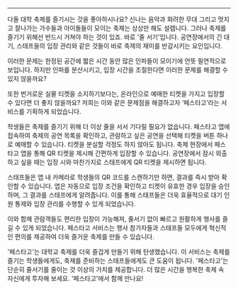 ---

다들 대학 축제를 즐기시는 것을 좋아하시나요? 신나는 음악과 화려한 무대 그리고 멋지고 잘나가는 가수들과 아이돌들이 모이는 축제는 상상만 해도 설렙니다. 그러나 축제를 즐기기 위해선 반드시 거쳐야 하는 것이 있죠. 바로 '줄 서기'입니다. 공연장에서의 긴 대기, 스태프들의 입장 관리와 같은 것들이 바로 축제의 재미를 반감시키는 요인입니다.

이러한 문제는 한정된 공간에 짧은 시간 동안 많은 인파들이 모이기에 언뜻 필연적으로 보입니다. 하지만 인파를 분산시키고, 입장 시간을 조절한다면 이러한 문제를 해결할 수 있지 않을까요?

또한 번거로운 실물 티켓을 소지하기보다는, 온라인으로 예매한 티켓을 가지고 입장할 수 있다면 더 좋지 않을까요? 저희는 이와 같은 문제점을 해결하고자 ‘페스타고’라는 서비스를 기획하게 되었습니다.

학생들은 축제를 즐기기 위해 더 이상 줄을 서서 기다릴 필요가 없습니다. 페스타고 앱에 접속하여 축제의 공연 목록을 확인하고, 관람하고 싶은 공연을 선택해 티켓을 버튼 하나로 예매할 수 있습니다. 티켓을 분실할 걱정도 하지 않아도 됩니다. 축제 현장에서 페스타고 앱을 통해 QR 티켓을 제시해 간편하게 입장할 수 있습니다. 공연장에서 잠시 외출하고 싶을 때는 입장 시와 마찬가지로 스태프에게 QR 티켓을 제시하면 됩니다.

스태프들은 앱 내 카메라로 학생들의 QR 코드를 스캔하기만 하면, 결과를 즉시 받아 확인할 수 있습니다. 앱은 자동으로 입장 조건을 확인하고 티켓이 유효한 경우 입장을 승인하며, 그 결과를 스태프에게 알려줍니다. 이를 통해 스태프들은 더욱 효율적으로 대기 인원 통제와 입장 관리를 수행할 수 있게 되었습니다.

이와 함께 관람객들도 편리한 입장이 가능해져, 줄서기 없이 빠르고 원활하게 행사를 즐길 수 있게 되었습니다. 페스타고 서비스는 행사 참가자들과 스태프들 모두에게 혁신적인 편의를 제공하여 더욱 즐거운 축제를 만들 수 있습니다.

'페스타고'는 대학교 축제를 더욱 즐겁게 만들기 위해 탄생했습니다. 이 서비스는 축제를 즐기는 학생들에게도, 축제를 준비하는 스태프들에게도 큰 도움이 됩니다. '페스타고'는 단순히 줄서기를 줄이는 것 이상의 가치를 제공합니다. 더 많은 시간을 행복한 축제 속 자신에게 투자해 보세요. '페스타고'에서 함께 만나요!
